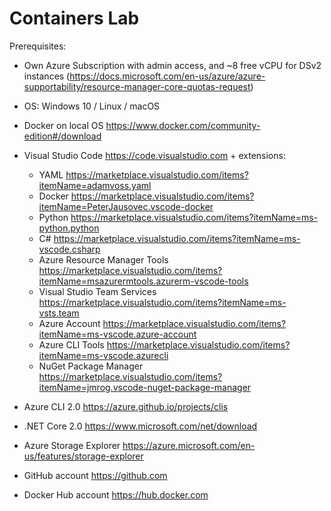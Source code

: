 # Containers Lab


Prerequisites:

* Own Azure Subscription with admin access, and ~8 free vCPU for DSv2 instances (https://docs.microsoft.com/en-us/azure/azure-supportability/resource-manager-core-quotas-request)

* OS: Windows 10 / Linux / macOS
* Docker on local OS https://www.docker.com/community-edition#/download
* Visual Studio Code https://code.visualstudio.com + extensions:
    * YAML https://marketplace.visualstudio.com/items?itemName=adamvoss.yaml
    * Docker https://marketplace.visualstudio.com/items?itemName=PeterJausovec.vscode-docker
    * Python https://marketplace.visualstudio.com/items?itemName=ms-python.python
    * C# https://marketplace.visualstudio.com/items?itemName=ms-vscode.csharp
    * Azure Resource Manager Tools https://marketplace.visualstudio.com/items?itemName=msazurermtools.azurerm-vscode-tools
    * Visual Studio Team Services https://marketplace.visualstudio.com/items?itemName=ms-vsts.team
    * Azure Account https://marketplace.visualstudio.com/items?itemName=ms-vscode.azure-account
    * Azure CLI Tools https://marketplace.visualstudio.com/items?itemName=ms-vscode.azurecli
    * NuGet Package Manager https://marketplace.visualstudio.com/items?itemName=jmrog.vscode-nuget-package-manager
* Azure CLI 2.0 https://azure.github.io/projects/clis
* .NET Core 2.0 https://www.microsoft.com/net/download
* Azure Storage Explorer https://azure.microsoft.com/en-us/features/storage-explorer
* GitHub account https://github.com
* Docker Hub account https://hub.docker.com
